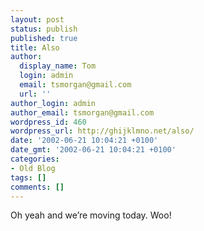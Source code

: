 ```yaml
---
layout: post
status: publish
published: true
title: Also
author:
  display_name: Tom
  login: admin
  email: tsmorgan@gmail.com
  url: ''
author_login: admin
author_email: tsmorgan@gmail.com
wordpress_id: 460
wordpress_url: http://ghijklmno.net/also/
date: '2002-06-21 10:04:21 +0100'
date_gmt: '2002-06-21 10:04:21 +0100'
categories:
- Old Blog
tags: []
comments: []
---
```

<!-- more -->

<p>Oh yeah and we&#8217;re moving today. Woo!</p>

